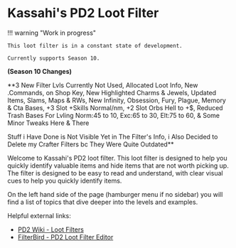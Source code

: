 # Kassahi's PD2 Loot Filter

!!! warning "Work in progress"

    This loot filter is in a constant state of development.

    Currently supports Season 10.

**(Season 10 Changes)**

**3 New Filter Lvls Currently Not Used, Allocated Loot Info, New .Commands, on Shop Key, New Highlighted Charms & Jewels, Updated Items, Slams, Maps & RWs, New Infinity, Obsession, Fury, Plague, Memory & Cta Bases, +3 Slot +Skills Normal/nm, +2 Slot Orbs Hell to +$, Reduced Trash Bases For Lvling Norm:45 to 10, Exc:65 to 30, Elt:75 to 60, & Some Minor Tweaks Here & There

Stuff i Have Done is Not Visible Yet in The Filter's Info, i Also Decided to Delete my Crafter Filters bc They Were Quite Outdated**


Welcome to Kassahi's PD2 loot filter. This loot filter is designed to help you quickly identify valuable items and hide items that are not worth picking up. The filter is designed to be easy to read and understand, with clear visual cues to help you quickly identify items.

On the left hand side of the page (hamburger menu if no sidebar) you will find a list of topics that dive deeper into the levels and examples.

Helpful external links:

-   [PD2 Wiki - Loot Filters](https://wiki.projectdiablo2.com/wiki/Item_Filtering)
-   [FilterBird - PD2 Loot Filter Editor](https://betweenwalls.github.io/filterbird/?v=PD2)
